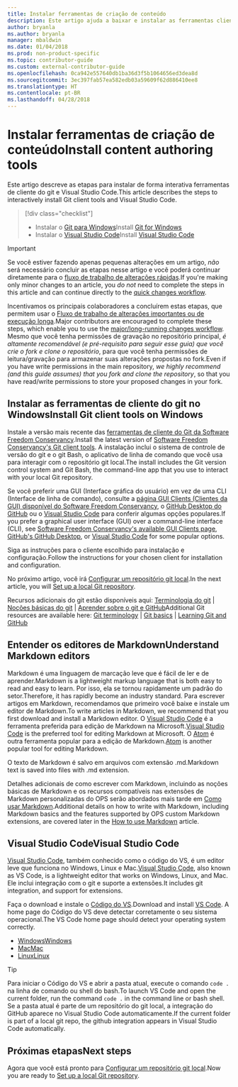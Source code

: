 ```yaml
---
title: Instalar ferramentas de criação de conteúdo
description: Este artigo ajuda a baixar e instalar as ferramentas cliente necessárias para o Git e para editar arquivos de markdown.
author: bryanla
ms.author: bryanla
manager: mbaldwin
ms.date: 01/04/2018
ms.prod: non-product-specific
ms.topic: contributor-guide
ms.custom: external-contributor-guide
ms.openlocfilehash: 0ca942e557640db1ba36d3f5b1064656ed3dea8d
ms.sourcegitcommit: 3ec397fab57ea582edb03a59609f62d886410ee8
ms.translationtype: HT
ms.contentlocale: pt-BR
ms.lasthandoff: 04/28/2018
---
```

# <a name="install-content-authoring-tools"></a><span data-ttu-id="8d9f2-103">Instalar ferramentas de criação de conteúdo</span><span class="sxs-lookup"><span data-stu-id="8d9f2-103">Install content authoring tools</span></span>

<span data-ttu-id="8d9f2-104">Este artigo descreve as etapas para instalar de forma interativa ferramentas de cliente do git e Visual Studio Code.</span><span class="sxs-lookup"><span data-stu-id="8d9f2-104">This article describes the steps to interactively install Git client tools and Visual Studio Code.</span></span>
> [!div class="checklist"]
> * <span data-ttu-id="8d9f2-105">Instalar o [Git para Windows](https://git-scm.com/download/win)</span><span class="sxs-lookup"><span data-stu-id="8d9f2-105">Install [Git for Windows](https://git-scm.com/download/win)</span></span>
> * <span data-ttu-id="8d9f2-106">Instalar o [Visual Studio Code](https://code.visualstudio.com/)</span><span class="sxs-lookup"><span data-stu-id="8d9f2-106">Install [Visual Studio Code](https://code.visualstudio.com/)</span></span>

>[!IMPORTANT]
> <span data-ttu-id="8d9f2-107">Se você estiver fazendo apenas pequenas alterações em um artigo, *não* será necessário concluir as etapas nesse artigo e você poderá continuar diretamente para o [fluxo de trabalho de alterações rápidas](index.md#quick-edits-to-existing-documents).</span><span class="sxs-lookup"><span data-stu-id="8d9f2-107">If you're making only minor changes to an article, you *do not* need to complete the steps in this article and can continue directly to the [quick changes workflow](index.md#quick-edits-to-existing-documents).</span></span>
>
> <span data-ttu-id="8d9f2-108">Incentivamos os principais colaboradores a concluírem estas etapas, que permitem usar o [Fluxo de trabalho de alterações importantes ou de execução longa](how-to-write-workflows-major.md).</span><span class="sxs-lookup"><span data-stu-id="8d9f2-108">Major contributors are encouraged to complete these steps, which enable you to use the [major/long-running changes workflow](how-to-write-workflows-major.md).</span></span> <span data-ttu-id="8d9f2-109">Mesmo que você tenha permissões de gravação no repositório principal, *é altamente recomendável (e pré-requisito para seguir esse guia) que você crie o fork e clone o repositório*, para que você tenha permissões de leitura/gravação para armazenar suas alterações propostas no fork.</span><span class="sxs-lookup"><span data-stu-id="8d9f2-109">Even if you have write permissions in the main repository, *we highly recommend (and this guide assumes) that you fork and clone the repository*, so that you have read/write permissions to store your proposed changes in your fork.</span></span>

## <a name="install-git-client-tools-on-windows"></a><span data-ttu-id="8d9f2-110">Instalar as ferramentas de cliente do git no Windows</span><span class="sxs-lookup"><span data-stu-id="8d9f2-110">Install Git client tools on Windows</span></span>

 <span data-ttu-id="8d9f2-111">Instale a versão mais recente das [ferramentas de cliente do Git da Software Freedom Conservancy](https://git-scm.com/download/).</span><span class="sxs-lookup"><span data-stu-id="8d9f2-111">Install the latest version of [Software Freedom Conservancy's Git client tools](https://git-scm.com/download/).</span></span> <span data-ttu-id="8d9f2-112">A instalação inclui o sistema de controle de versão do git e o git Bash, o aplicativo de linha de comando que você usa para interagir com o repositório git local.</span><span class="sxs-lookup"><span data-stu-id="8d9f2-112">The install includes the Git version control system and Git Bash, the command-line app that you use to interact with your local Git repository.</span></span>

<span data-ttu-id="8d9f2-113">Se você preferir uma GUI (Interface gráfica do usuário) em vez de uma CLI (Interface de linha de comando), consulte a [página GUI Clients (Clientes da GUI) disponível do Software Freedom Conservancy](https://git-scm.com/downloads/guis), o [GitHub Desktop do GitHub](https://desktop.github.com/) ou o [Visual Studio Code](https://www.visualstudio.com/products/code-vs.aspx) para conferir algumas opções populares.</span><span class="sxs-lookup"><span data-stu-id="8d9f2-113">If you prefer a graphical user interface (GUI) over a command-line interface (CLI), see [Software Freedom Conservancy's available GUI Clients page](https://git-scm.com/downloads/guis), [GitHub's GitHub Desktop](https://desktop.github.com/), or [Visual Studio Code](https://www.visualstudio.com/products/code-vs.aspx) for some popular options.</span></span>

<span data-ttu-id="8d9f2-114">Siga as instruções para o cliente escolhido para instalação e configuração.</span><span class="sxs-lookup"><span data-stu-id="8d9f2-114">Follow the instructions for your chosen client for installation and configuration.</span></span>

<span data-ttu-id="8d9f2-115">No próximo artigo, você irá [Configurar um repositório git local](get-started-setup-local.md).</span><span class="sxs-lookup"><span data-stu-id="8d9f2-115">In the next article, you will [Set up a local Git repository](get-started-setup-local.md).</span></span>

   <span data-ttu-id="8d9f2-116">Recursos adicionais do git estão disponíveis aqui: [Terminologia do git](https://help.github.com/articles/github-glossary) | [Noções básicas do git](https://git-scm.com/book/en/v2/Getting-Started-Git-Basics) | [Aprender sobre o git e GitHub](https://help.github.com/articles/good-resources-for-learning-git-and-github/)</span><span class="sxs-lookup"><span data-stu-id="8d9f2-116">Additional Git resources are available here: [Git terminology](https://help.github.com/articles/github-glossary) | [Git basics](https://git-scm.com/book/en/v2/Getting-Started-Git-Basics) | [Learning Git and GitHub](https://help.github.com/articles/good-resources-for-learning-git-and-github/)</span></span>

## <a name="understand-markdown-editors"></a><span data-ttu-id="8d9f2-117">Entender os editores de Markdown</span><span class="sxs-lookup"><span data-stu-id="8d9f2-117">Understand Markdown editors</span></span>

<span data-ttu-id="8d9f2-118">Markdown é uma linguagem de marcação leve que é fácil de ler e de aprender.</span><span class="sxs-lookup"><span data-stu-id="8d9f2-118">Markdown is a lightweight markup language that is both easy to read and easy to learn.</span></span> <span data-ttu-id="8d9f2-119">Por isso, ela se tornou rapidamente um padrão do setor.</span><span class="sxs-lookup"><span data-stu-id="8d9f2-119">Therefore, it has rapidly become an industry standard.</span></span> <span data-ttu-id="8d9f2-120">Para escrever artigos em Markdown, recomendamos que primeiro você baixe e instale um editor de Markdown.</span><span class="sxs-lookup"><span data-stu-id="8d9f2-120">To write articles in Markdown, we recommend that you first download and install a Markdown editor.</span></span>  <span data-ttu-id="8d9f2-121">O [Visual Studio Code](https://code.visualstudio.com/) é a ferramenta preferida para edição de Markdown na Microsoft.</span><span class="sxs-lookup"><span data-stu-id="8d9f2-121">[Visual Studio Code](https://code.visualstudio.com/) is the preferred tool for editing Markdown at Microsoft.</span></span> <span data-ttu-id="8d9f2-122">O [Atom](https://atom.io) é outra ferramenta popular para a edição de Markdown.</span><span class="sxs-lookup"><span data-stu-id="8d9f2-122">[Atom](https://atom.io) is another popular tool for editing Markdown.</span></span>

<span data-ttu-id="8d9f2-123">O texto de Markdown é salvo em arquivos com extensão .md.</span><span class="sxs-lookup"><span data-stu-id="8d9f2-123">Markdown text is saved into files with .md extension.</span></span>

<span data-ttu-id="8d9f2-124">Detalhes adicionais de como escrever com Markdown, incluindo as noções básicas de Markdown e os recursos compatíveis nas extensões de Markdown personalizadas do OPS serão abordados mais tarde em [Como usar Markdown](how-to-write-use-markdown.md).</span><span class="sxs-lookup"><span data-stu-id="8d9f2-124">Additional details on how to write with Markdown, including Markdown basics and the features supported by OPS custom Markdown extensions, are covered later in the [How to use Markdown](how-to-write-use-markdown.md) article.</span></span>

## <a name="visual-studio-code"></a><span data-ttu-id="8d9f2-125">Visual Studio Code</span><span class="sxs-lookup"><span data-stu-id="8d9f2-125">Visual Studio Code</span></span>

<span data-ttu-id="8d9f2-126">[Visual Studio Code](https://code.visualstudio.com/), também conhecido como o código do VS, é um editor leve que funciona no Windows, Linux e Mac.</span><span class="sxs-lookup"><span data-stu-id="8d9f2-126">[Visual Studio Code](https://code.visualstudio.com/), also known as VS Code, is a lightweight editor that works on Windows, Linux, and Mac.</span></span> <span data-ttu-id="8d9f2-127">Ele inclui integração com o git e suporte a extensões.</span><span class="sxs-lookup"><span data-stu-id="8d9f2-127">It includes git integration, and support for extensions.</span></span>

<span data-ttu-id="8d9f2-128">Faça o download e instale o [Código do VS](https://code.visualstudio.com/).</span><span class="sxs-lookup"><span data-stu-id="8d9f2-128">Download and install [VS Code](https://code.visualstudio.com/).</span></span> <span data-ttu-id="8d9f2-129">A home page do Código do VS deve detectar corretamente o seu sistema operacional.</span><span class="sxs-lookup"><span data-stu-id="8d9f2-129">The VS Code home page should detect your operating system correctly.</span></span>

- [<span data-ttu-id="8d9f2-130">Windows</span><span class="sxs-lookup"><span data-stu-id="8d9f2-130">Windows</span></span>](https://code.visualstudio.com/docs/setup/windows)
- [<span data-ttu-id="8d9f2-131">Mac</span><span class="sxs-lookup"><span data-stu-id="8d9f2-131">Mac</span></span>](https://code.visualstudio.com/docs/setup/mac)
- [<span data-ttu-id="8d9f2-132">Linux</span><span class="sxs-lookup"><span data-stu-id="8d9f2-132">Linux</span></span>](https://code.visualstudio.com/docs/setup/linux)

> [!TIP]
> <span data-ttu-id="8d9f2-133">Para iniciar o Código do VS e abrir a pasta atual, execute o comando `code .` na linha de comando ou shell do bash.</span><span class="sxs-lookup"><span data-stu-id="8d9f2-133">To launch VS Code and open the current folder, run the command `code .` in the command line or bash shell.</span></span> <span data-ttu-id="8d9f2-134">Se a pasta atual é parte de um repositório do git local, a integração do GitHub aparece no Visual Studio Code automaticamente.</span><span class="sxs-lookup"><span data-stu-id="8d9f2-134">If the current folder is part of a local git repo, the github integration appears in Visual Studio Code automatically.</span></span>

## <a name="next-steps"></a><span data-ttu-id="8d9f2-135">Próximas etapas</span><span class="sxs-lookup"><span data-stu-id="8d9f2-135">Next steps</span></span>

<span data-ttu-id="8d9f2-136">Agora que você está pronto para [Configurar um repositório git local](get-started-setup-local.md).</span><span class="sxs-lookup"><span data-stu-id="8d9f2-136">Now you are ready to [Set up a local Git repository](get-started-setup-local.md).</span></span>

